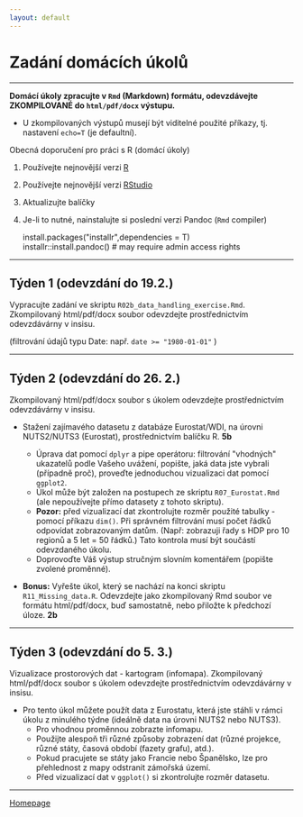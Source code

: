 ```yaml
---
layout: default
---
```

# Zadání domácích úkolů

--- 

**Domácí úkoly zpracujte v `Rmd` (Markdown) formátu, odevzdávejte ZKOMPILOVANÉ do `html/pdf/docx` výstupu.**  
- U zkompilovaných výstupů musejí být viditelné použité příkazy, tj. nastavení `echo=T` (je defaultní).  


Obecná doporučení pro práci s R (domácí úkoly)

1. Používejte nejnovější verzi [R](https://www.r-project.org/)
2. Používejte nejnovější verzi [RStudio](https://rstudio.com/products/rstudio/)
3. Aktualizujte balíčky
4. Je-li to nutné, nainstalujte si poslední verzi Pandoc (`Rmd` compiler)
  
      install.packages("installr",dependencies = T)  
      installr::install.pandoc() # may require admin access rights  
     

---


## Týden 1 (odevzdání do 19.2.)

Vypracujte zadání ve skriptu `R02b_data_handling_exercise.Rmd`.
Zkompilovaný html/pdf/docx soubor odevzdejte prostřednictvím odevzdávárny v insisu. 

(filtrování údajů typu Date: např. `date >= "1980-01-01"` )


---

## Týden 2 (odevzdání do 26. 2.)  

Zkompilovaný html/pdf/docx soubor s úkolem odevzdejte prostřednictvím odevzdávárny v insisu. 

* Stažení zajímavého datasetu z databáze Eurostat/WDI, na úrovni NUTS2/NUTS3 (Eurostat), prostřednictvím balíčku R.   **5b**   
    - Úprava dat pomocí `dplyr` a pipe operátoru: filtrování "vhodných" ukazatelů podle Vašeho uvážení, popište, jaká data jste vybrali (případně proč), proveďte jednoduchou vizualizaci dat pomocí `ggplot2`.  
    - Úkol může být založen na postupech ze skriptu `R07_Eurostat.Rmd` (ale nepoužívejte přímo datasety z tohoto skriptu).  
    - **Pozor:** před vizualizací dat zkontrolujte rozměr použité tabulky - pomocí příkazu `dim()`. Při správném filtrování musí počet řádků odpovídat zobrazovaným datům. (Např: zobrazuji řady s HDP pro 10 regionů a 5 let = 50 řádků.) Tato kontrola musí být součástí odevzdaného úkolu.  
    - Doprovoďte Váš výstup stručným slovním komentářem (popište zvolené proměnné).

* **Bonus:** Vyřešte úkol, který se nachází na konci skriptu `R11_Missing_data.R`. Odevzdejte jako zkompilovaný Rmd soubor ve formátu html/pdf/docx, buď samostatně, nebo přiložte k předchozí úloze.   **2b**   

---

## Týden 3 (odevzdání do 5. 3.)

Vizualizace prostorových dat - kartogram (infomapa).
Zkompilovaný html/pdf/docx soubor s úkolem odevzdejte prostřednictvím odevzdávárny v insisu. 

* Pro tento úkol můžete použít data z Eurostatu, která jste stáhli v rámci úkolu z minulého týdne (ideálně data na úrovni NUTS2 nebo NUTS3). 
    + Pro vhodnou proměnnou zobrazte infomapu. 
    + Použijte alespoň tři různé způsoby zobrazení dat (různé projekce, různé státy, časová období (fazety grafu), atd.).  
    + Pokud pracujete se státy jako Francie nebo Španělsko, lze pro přehlednost z mapy odstranit zámořská území. 
    + Před vizualizací dat v `ggplot()` si zkontrolujte rozměr datasetu.  

---


[Homepage](https://formanektomas.github.io/4EK417/)
